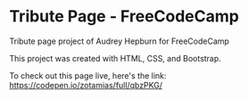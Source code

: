 # Tribute Page - FreeCodeCamp
Tribute page project of Audrey Hepburn for FreeCodeCamp

This project was created with HTML, CSS, and Bootstrap.

To check out this page live, here's the link:
https://codepen.io/zotamias/full/qbzPKG/
